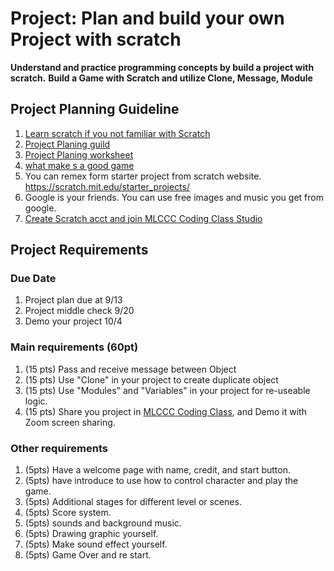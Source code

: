 # Project: Plan and build your own Project with scratch

**Understand and practice programming concepts by build a project with scratch.**
**Build a Game with Scratch and utilize Clone, Message, Module**

## Project Planning Guideline

1. [Learn scratch if you not familiar with Scratch](../../SummerCamp_Scratch/index.md)
2. [Project Planing guild](./ProjectPlaning.pdf)
3. [Project Planing worksheet](./ProjectPlaning_worksheet.pdf)
4. [what make s a good game](./What_Makes_A_Good_Game.pdf)
5. You can remex form starter project from scratch website. <https://scratch.mit.edu/starter_projects/>
6. Google is your friends. You can use free images and music you get from google.
7. [Create Scratch acct and join MLCCC Coding Class Studio](https://stoneskin.github.io/Scratch/01.Introduce_Scratch.html)

## Project Requirements

### Due Date

1. Project plan due at 9/13
2. Project middle check 9/20
3. Demo your project 10/4

### Main requirements (60pt)

1. (15 pts) Pass and receive message between Object
2. (15 pts) Use "Clone" in your project to create duplicate object
3. (15 pts) Use "Modules" and "Variables" in your project for re-useable logic.
4. (15 pts) Share you project in [MLCCC Coding Class](https://scratch.mit.edu/studios/27471423), and Demo it with Zoom screen sharing.

### Other requirements

1. (5pts) Have a welcome page with name, credit, and start button.
2. (5pts) have introduce to use how to control character and play the game.
3. (5pts) Additional stages for different level or scenes.
4. (5pts) Score system.
5. (5pts) sounds and background music.
6. (5pts) Drawing graphic yourself.
7. (5pts) Make sound effect yourself.
8. (5pts) Game Over and re start.
